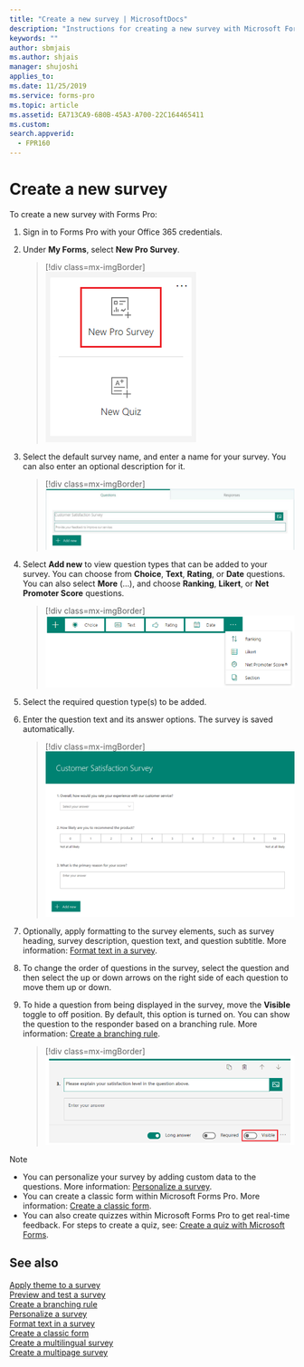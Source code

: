 ```yaml
---
title: "Create a new survey | MicrosoftDocs"
description: "Instructions for creating a new survey with Microsoft Forms Pro"
keywords: ""
author: sbmjais
ms.author: shjais
manager: shujoshi
applies_to: 
ms.date: 11/25/2019
ms.service: forms-pro
ms.topic: article
ms.assetid: EA713CA9-6B0B-45A3-A700-22C164465411
ms.custom: 
search.appverid:
  - FPR160
---
```


# Create a new survey

To create a new survey with Forms Pro:

1.	Sign in to Forms Pro with your Office 365 credentials.

2.	Under **My Forms**, select **New Pro Survey**.

    > [!div class=mx-imgBorder]
    > ![New survey](media/new-survey-button.png "New survey") 

3.	Select the default survey name, and enter a name for your survey. You can also enter an optional description for it.

    > [!div class=mx-imgBorder]
    > ![Add survey title and description](media/survey-title.png "Add survey title and description") 

4.	Select **Add new** to view question types that can be added to your survey. You can choose from **Choice**, **Text**, **Rating**, or **Date** questions. You can also select **More** (...), and choose **Ranking**, **Likert**, or **Net Promoter Score** questions.

    > [!div class=mx-imgBorder]
    > ![Question types](media/ques-types.png "Question types") 

5.	Select the required question type(s) to be added.

6.	Enter the question text and its answer options. The survey is saved automatically.

    > [!div class=mx-imgBorder]
    > ![Survey](media/survey.png "Survey") 

7. Optionally, apply formatting to the survey elements, such as survey heading, survey description, question text, and question subtitle. More information: [Format text in a survey](survey-text-format.md).

8. To change the order of questions in the survey, select the question and then select the up or down arrows on the right side of each question to move them up or down.

9. To hide a question from being displayed in the survey, move the **Visible** toggle to off position. By default, this option is turned on. You can show the question to the responder based on a branching rule. More information: [Create a branching rule](create-branching-rule.md).

    > [!div class=mx-imgBorder]
    > ![Question visibility](media/visibility-option.png "Question visibility") 

> [!NOTE]
> - You can personalize your survey by adding custom data to the questions. More information: [Personalize a survey](personalize-survey.md).
> - You can create a classic form within Microsoft Forms Pro. More information: [Create a classic form](create-classic-form.md).
> - You can also create quizzes within Microsoft Forms Pro to get real-time feedback. For steps to create a quiz, see: [Create a quiz with Microsoft Forms](https://support.office.com/article/create-a-quiz-with-microsoft-forms-a082a018-24a1-48c1-b176-4b3616cdc83d).

## See also

[Apply theme to a survey](apply-theme.md)<br>
[Preview and test a survey](preview-test-survey.md)<br>
[Create a branching rule](create-branching-rule.md)<br>
[Personalize a survey](personalize-survey.md)<br>
[Format text in a survey](survey-text-format.md)<br>
[Create a classic form](create-classic-form.md)<br>
[Create a multilingual survey](create-multilingual-survey.md)<br>
[Create a multipage survey](create-multipage-survey.md)
